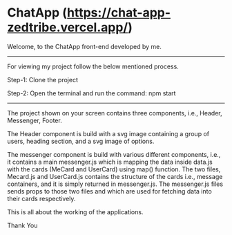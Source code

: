 # ChatApp (https://chat-app-zedtribe.vercel.app/)

Welcome, to the ChatApp front-end developed by me. 

____________________________________________________________

For viewing my project follow the below mentioned process.

Step-1: Clone the project

Step-2: Open the terminal and run the command: npm start

_________________________________________________________

The project shown on your screen contains three components, i.e., Header, Messenger, Footer.

The Header component is build with a svg image containing a group of users, heading section, and a svg image of options.

The messenger component is build with various different components, i.e., it contains a main messenger.js which is mapping the data inside data.js with the cards (MeCard and UserCard) using map() function. The two files, Mecard.js and UserCard.js contains the structure of the cards i.e., message containers, and it is simply returned in messenger.js. The messenger.js files sends props to those two files and which are used for fetching data into their cards respectively.

This is all about the working of the applications.

Thank You
